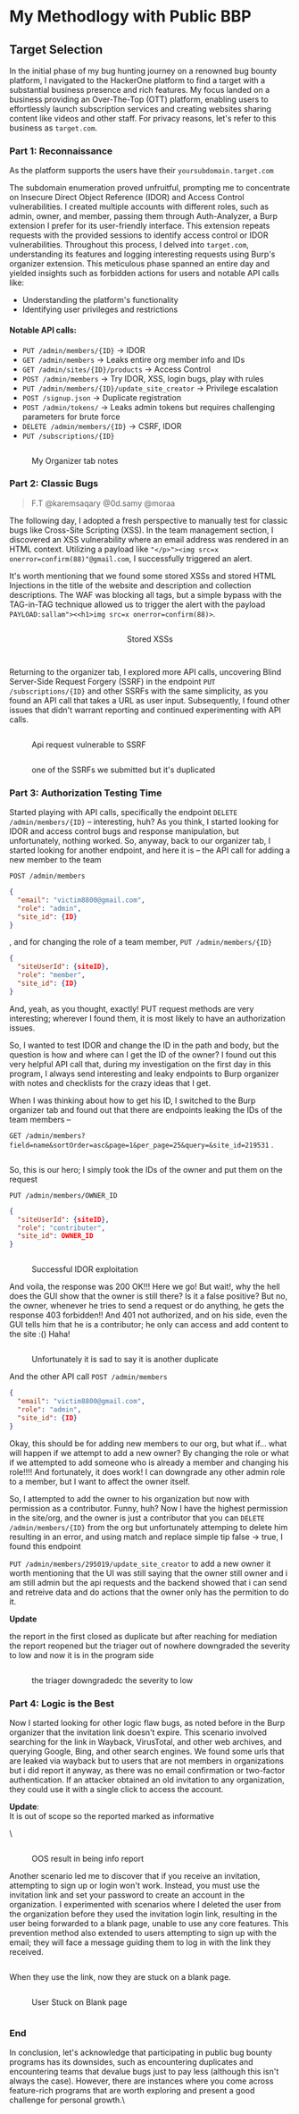 # My Methodlogy with Public BBP

## Target Selection

In the initial phase of my bug hunting journey on a renowned bug bounty platform, I navigated to the HackerOne platform to find a target with a substantial business presence and rich features. My focus landed on a business providing an Over-The-Top (OTT) platform, enabling users to effortlessly launch subscription services and creating websites sharing content like videos and other staff. For privacy reasons, let's refer to this business as `target.com`.

### Part 1: Reconnaissance

As the platform supports the users have their `yoursubdomain.target.com`&#x20;

The subdomain enumeration proved unfruitful, prompting me to concentrate on Insecure Direct Object Reference (IDOR) and Access Control vulnerabilities. I created multiple accounts with different roles, such as admin, owner, and member, passing them through Auth-Analyzer, a Burp extension I prefer for its user-friendly interface. This extension repeats requests with the provided sessions to identify access control or IDOR vulnerabilities. Throughout this process, I delved into `target.com`, understanding its features and logging interesting requests using Burp's organizer extension. This meticulous phase spanned an entire day and yielded insights such as forbidden actions for users and notable API calls like:

* Understanding the platform's functionality
* Identifying user privileges and restrictions

#### Notable API calls:

* `PUT /admin/members/{ID}` → IDOR
* `GET /admin/members` → Leaks entire org member info and IDs
* `GET /admin/sites/{ID}/products` → Access Control
* `POST /admin/members` → Try IDOR, XSS, login bugs, play with rules
* `PUT /admin/members/{ID}/update_site_creator` → Privilege escalation
* `POST /signup.json` → Duplicate registration
* `POST /admin/tokens/` → Leaks admin tokens but requires challenging parameters for brute force
* `DELETE /admin/members/{ID}` → CSRF, IDOR
* `PUT /subscriptions/{ID}`

<figure><img src="../.gitbook/assets/image (28).png" alt=""><figcaption><p>My Organizer tab notes</p></figcaption></figure>

### Part 2: Classic Bugs

> F.T @karemsaqary @0d.samy @moraa

The following day, I adopted a fresh perspective to manually test for classic bugs like Cross-Site Scripting (XSS). In the team management section, I discovered an XSS vulnerability where an email address was rendered in an HTML context. Utilizing a payload like `"</p>"><img src=x onerror=confirm(88)"@gmail.com`, I successfully triggered an alert.&#x20;

It's worth mentioning that we found some stored XSSs and stored HTML Injections in the title of the website and description and collection descriptions. The WAF was blocking all tags, but a simple bypass with the TAG-in-TAG technique allowed us to trigger the alert with the payload `PAYLOAD:sallam"><<h1>img src=x onerror=confirm(88)>`.&#x20;

<div align="center" data-full-width="true">

<figure><img src="../.gitbook/assets/image (32).png" alt=""><figcaption><p>Stored XSSs</p></figcaption></figure>

</div>

<div align="center">

<figure><img src="../.gitbook/assets/image (37).png" alt=""><figcaption></figcaption></figure>

</div>

<div align="center">

<figure><img src="../.gitbook/assets/image (2) (1) (1) (1) (1) (1) (1) (1).png" alt=""><figcaption></figcaption></figure>

</div>

Returning to the organizer tab, I explored more API calls, uncovering Blind Server-Side Request Forgery (SSRF) in the endpoint `PUT /subscriptions/{ID}` and other SSRFs with the same simplicity, as you found an API call that takes a URL as user input. Subsequently, I found other issues that didn't warrant reporting and continued experimenting with API calls.

<figure><img src="../.gitbook/assets/image (29).png" alt=""><figcaption><p>Api request vulnerable to SSRF</p></figcaption></figure>

<figure><img src="../.gitbook/assets/image (1) (1) (1) (1) (1) (1) (1) (1) (1) (1).png" alt=""><figcaption><p>one of the SSRFs we submitted but it's duplicated</p></figcaption></figure>

### Part 3: Authorization Testing Time

Started playing with API calls, specifically the endpoint `DELETE /admin/members/{ID}` – interesting, huh? As you think, I started looking for IDOR and access control bugs and response manipulation, but unfortunately, nothing worked. So, anyway, back to our organizer tab, I started looking for another endpoint, and here it is – the API call for adding a new member to the team&#x20;

`POST /admin/members`

```json
{
  "email": "victim8800@gmail.com",
  "role": "admin",
  "site_id": {ID}
}
```

, and for changing the role of a team member, `PUT /admin/members/{ID}`

```json
{
  "siteUserId": {siteID},
  "role": "member",
  "site_id": {ID}
}
```

And, yeah, as you thought, exactly! PUT request methods are very interesting; wherever I found them, it is most likely to have an authorization issues.&#x20;

So, I wanted to test IDOR and change the ID in the path and body, but the question is how and where can I get the ID of the owner? I found out this very helpful API call that, during my investigation on the first day in this program, I always send interesting and leaky endpoints to Burp organizer with notes and checklists for the crazy ideas that I get.&#x20;

When I was thinking about how to get his ID, I switched to the Burp organizer tab and found out that there are endpoints leaking the IDs of the team members –&#x20;

`GET /admin/members?field=name&sortOrder=asc&page=1&per_page=25&query=&site_id=219531` .&#x20;

<figure><img src="../.gitbook/assets/image (3) (1) (1) (1) (1) (1) (1) (1).png" alt=""><figcaption></figcaption></figure>

So, this is our hero; I simply took the IDs of the owner and put them on the request&#x20;

`PUT /admin/members/OWNER_ID`

```json
{
  "siteUserId": {siteID},
  "role": "contributer",
  "site_id": OWNER_ID
}
```

<figure><img src="../.gitbook/assets/image (4) (1) (1) (1) (1) (1).png" alt=""><figcaption><p>Successful IDOR exploitation</p></figcaption></figure>

And voila, the response was 200 OK!!! Here we go! But wait!, why the hell does the GUI show that the owner is still there? Is it a false positive? But no, the owner, whenever he tries to send a request or do anything, he gets the response 403 forbidden!! And 401 not authorized, and on his side, even the GUI tells him that he is a contributor; he only can access and add content to the site :() Haha!&#x20;

<figure><img src="../.gitbook/assets/image (1) (1) (1) (1) (1) (1) (1) (1) (1) (1) (1).png" alt=""><figcaption><p>Unfortunately it is sad to say it is another duplicate</p></figcaption></figure>

And the other API call `POST /admin/members`

```json
{
  "email": "victim8800@gmail.com",
  "role": "admin",
  "site_id": {ID}
}
```

Okay, this should be for adding new members to our org, but what if… what will happen if we attempt to add a new owner? By changing the role or what if we attempted to add someone who is already a member and changing his role!!!! And fortunately, it does work! I can downgrade any other admin role to a member, but I want to affect the owner itself.&#x20;

So, I attempted to add the owner to his organization but now with permission as a contributor. Funny, huh? Now I have the highest permission in the site/org, and the owner is just a contributor that you can `DELETE /admin/members/{ID}` from the org but unfortunately attemping to delete him resulting in an error, and using match and replace simple tip false → true, I found this endpoint&#x20;

`PUT /admin/members/295019/update_site_creator` to add a new owner it worth mentioning that the UI was still saying that the owner still owner and i am still admin but the api requests and the backend showed that i can send and retreive data and do actions that the owner only has the permition to do it.

**Update**

the report in the first closed as duplicate but after reaching for mediation the report reopened but the triager out of nowhere downgraded the severity to low and now it is in the program side&#x20;

<figure><img src="../.gitbook/assets/image (2) (1) (1) (1) (1) (1) (1) (1) (1).png" alt=""><figcaption><p>the triager downgradedc the severity to low</p></figcaption></figure>

### Part 4: Logic is the Best

Now I started looking for other logic flaw bugs, as noted before in the Burp organizer that the invitation link doesn't expire. This scenario involved searching for the link in Wayback, VirusTotal, and other web archives, and querying Google, Bing, and other search engines. We found some urls that are leaked via wayback but to users that are not members in organizations but i did report it anyway, as there was no email confirmation or two-factor authentication. If an attacker obtained an old invitation to any organization, they could use it with a single click to access the account.&#x20;

**Update**:\
It is out of scope so the reported marked as informative&#x20;

\


<figure><img src="../.gitbook/assets/image (5) (1) (1) (1).png" alt=""><figcaption><p>OOS result in being info report</p></figcaption></figure>

Another scenario led me to discover that if you receive an invitation, attempting to sign up or login won't work. Instead, you must use the invitation link and set your password to create an account in the organization. I experimented with scenarios where I deleted the user from the organization before they used the invitation login link, resulting in the user being forwarded to a blank page, unable to use any core features. This prevention method also extended to users attempting to sign up with the email; they will face a message guiding them to log in with the link they received.&#x20;

<figure><img src="../.gitbook/assets/image (2) (1) (1) (1) (1) (1) (1) (1) (1) (1).png" alt=""><figcaption></figcaption></figure>

When they use the link, now they are stuck on a blank page.

<figure><img src="../.gitbook/assets/image (1) (1) (1) (1) (1) (1) (1) (1) (1) (1) (1) (1) (1).png" alt=""><figcaption><p>User Stuck on Blank page</p></figcaption></figure>

<figure><img src="../.gitbook/assets/image (4) (1) (1) (1) (1).png" alt=""><figcaption></figcaption></figure>

### End

In conclusion, let's acknowledge that participating in public bug bounty programs has its downsides, such as encountering duplicates and encountering teams that devalue bugs just to pay less (although this isn't always the case). However, there are instances where you come across feature-rich programs that are worth exploring and present a good challenge for personal growth.\
